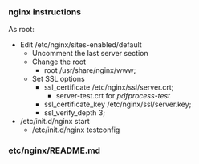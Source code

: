 ### nginx instructions

As root:

* Edit /etc/nginx/sites-enabled/default
    * Uncomment the last server section
    * Change the root
        * root /usr/share/nginx/www;
    * Set SSL options
        * ssl_certificate /etc/nginx/ssl/server.crt;
            * server-test.crt for _pdfprocess-test_
        * ssl_certificate_key /etc/nginx/ssl/server.key;
        * ssl_verify_depth 3;
* /etc/init.d/nginx start
    * /etc/init.d/nginx testconfig

### etc/nginx/README.md
